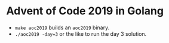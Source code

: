 # Advent of Code 2019 in Golang

* `make aoc2019` builds an `aoc2019` binary.
* `./aoc2019 -day=3` or the like to run the day 3 solution.

